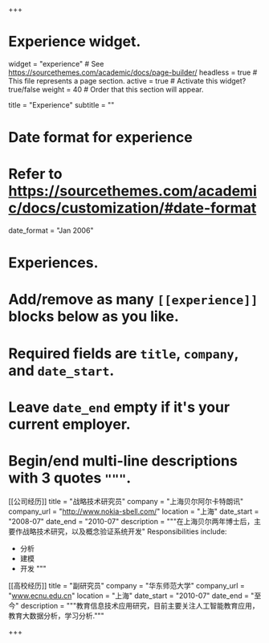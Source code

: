 +++
# Experience widget.
widget = "experience"  # See https://sourcethemes.com/academic/docs/page-builder/
headless = true  # This file represents a page section.
active = true  # Activate this widget? true/false
weight = 40  # Order that this section will appear.

title = "Experience"
subtitle = ""

# Date format for experience
#   Refer to https://sourcethemes.com/academic/docs/customization/#date-format
date_format = "Jan 2006"

# Experiences.
#   Add/remove as many `[[experience]]` blocks below as you like.
#   Required fields are `title`, `company`, and `date_start`.
#   Leave `date_end` empty if it's your current employer.
#   Begin/end multi-line descriptions with 3 quotes `"""`.
[[公司经历]]
  title = "战略技术研究员"
  company = "上海贝尔阿尔卡特朗讯"
  company_url = "http://www.nokia-sbell.com/"
  location = "上海"
  date_start = "2008-07"
  date_end = "2010-07"
  description = """在上海贝尔两年博士后，主要作战略技术研究，以及概念验证系统开发"
  Responsibilities include:
  
  * 分析
  * 建模
  * 开发
  """

[[高校经历]]
  title = "副研究员"
  company = "华东师范大学"
  company_url = "www.ecnu.edu.cn"
  location = "上海"
  date_start = "2010-07"
  date_end = "至今"
  description = """教育信息技术应用研究，目前主要关注人工智能教育应用，教育大数据分析，学习分析."""

+++
